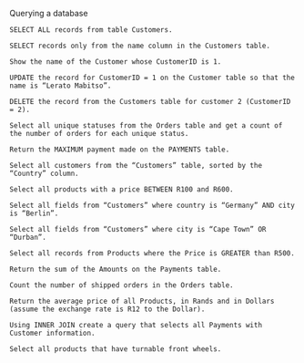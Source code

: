 Querying a database



    SELECT ALL records from table Customers.

    SELECT records only from the name column in the Customers table.

    Show the name of the Customer whose CustomerID is 1.

    UPDATE the record for CustomerID = 1 on the Customer table so that the name is “Lerato Mabitso”.

    DELETE the record from the Customers table for customer 2 (CustomerID = 2).

    Select all unique statuses from the Orders table and get a count of the number of orders for each unique status.

    Return the MAXIMUM payment made on the PAYMENTS table.

    Select all customers from the “Customers” table, sorted by the “Country” column.

    Select all products with a price BETWEEN R100 and R600.

    Select all fields from “Customers” where country is “Germany” AND city is “Berlin”.

    Select all fields from “Customers” where city is “Cape Town” OR “Durban”.

    Select all records from Products where the Price is GREATER than R500.

    Return the sum of the Amounts on the Payments table.

    Count the number of shipped orders in the Orders table.

    Return the average price of all Products, in Rands and in Dollars (assume the exchange rate is R12 to the Dollar).

    Using INNER JOIN create a query that selects all Payments with Customer information.

    Select all products that have turnable front wheels.

